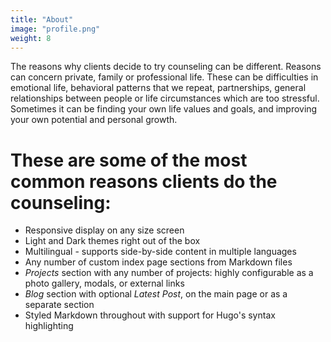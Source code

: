 ```yaml
---
title: "About"
image: "profile.png"
weight: 8
---
```


The reasons why clients decide to try counseling can be different. Reasons can concern private, family or professional life. These can be difficulties in emotional life, behavioral patterns that we repeat, partnerships, general relationships between people or life circumstances which are too stressful. Sometimes it can be finding your own life values and goals, and improving your own potential and personal growth.

# These are some of the most common reasons clients do the counseling:

* Responsive display on any size screen
* Light and Dark themes right out of the box
* Multilingual - supports side-by-side content in multiple languages
* Any number of custom index page sections from Markdown files
* _Projects_ section with any number of projects: highly configurable as a photo gallery, modals, or external links
* _Blog_ section with optional _Latest Post_, on the main page or as a separate section
* Styled Markdown throughout with support for Hugo's syntax highlighting
